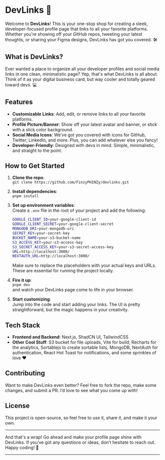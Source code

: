 # DevLinks 🚀

Welcome to **DevLinks**! This is your one-stop shop for creating a sleek, developer-focused profile page that links to all your favorite platforms. Whether you're showing off your GitHub repos, tweeting your latest thoughts, or sharing your Figma designs, DevLinks has got you covered. 🛠️

## What is DevLinks?

Ever wanted a place to organize all your developer profiles and social media links in one clean, minimalistic page? Yep, that's what DevLinks is all about. Think of it as your digital business card, but way cooler and totally geared toward devs. 💻

## Features

- **Customizable Links**: Add, edit, or remove links to all your favorite platforms.
- **Profile Picture/Banner**: Show off your latest avatar and banner, or stick with a slick color background.
- **Social Media Icons**: We’ve got you covered with icons for GitHub, Twitter, LinkedIn, and more. Plus, you can add whatever else you fancy!
- **Developer-Friendly**: Designed with devs in mind. Simple, minimalistic, and straight to the point.

## How to Get Started

1. **Clone the repo**:  
   `git clone https://github.com/FinzyPHINZy/devlinks.git`
2. **Install dependencies**:  
   `pnpm install`

3. **Set up environment variables**:  
   Create a `.env` file in the root of your project and add the following:

   ```bash
   GOOGLE_CLIENT_ID=your-google-client-id
   GOOGLE_CLIENT_SECRET=your-google-client-secret
   MONGODB_URI=your-mongodb-uri
   SECRET_KEY=your-secret-key
   BUCKET_NAME=your-s3-bucket-name
   S3_ACCESS_KEY=your-s3-access-key
   S3_SECRET_ACCESS_KEY=your-s3-secret-access-key
   URL=http://localhost:3000/
   NEXTAUTH_URL=http://localhost:3000/
   ```

   Make sure to replace the placeholders with your actual keys and URLs. These are essential for running the project locally.

4. **Fire it up**:  
   `pnpm dev`  
   and watch your DevLinks page come to life in your browser.

5. **Start customizing**:  
   Jump into the code and start adding your links. The UI is pretty straightforward, but the magic happens in your creativity.

## Tech Stack

- **Frontend and Backend**: Next.js, ShadCN UI, TailwindCSS
- **Other Cool Stuff**: S3 bucket for file uploads, Vite for build, Recharts for the analytics, Sortablejs to create sortable lists, MongoDB, NextAuth for authentication, React Hot Toast for notifications, and some sprinkles of love ❤️

## Contributing

Want to make DevLinks even better? Feel free to fork the repo, make some changes, and submit a PR. I’d love to see what you come up with!

## License

This project is open-source, so feel free to use it, share it, and make it your own.

---

And that's a wrap! Go ahead and make your profile page shine with DevLinks. If you’ve got any questions or ideas, don’t hesitate to reach out. Happy coding! 🎉

---
